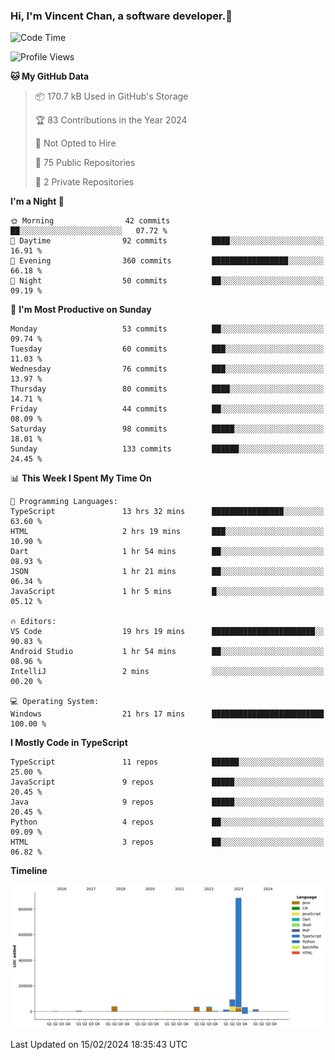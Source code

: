 ### Hi, I'm Vincent Chan, a software developer.👋

<!--
**hkvincent/hkvincent** is a ✨ _special_ ✨ repository because its `README.md` (this file) appears on your GitHub profile.

Here are some ideas to get you started:

- 🔭 I’m currently working on ...
- 🌱 I’m currently learning ...
- 👯 I’m looking to collaborate on ...
- 🤔 I’m looking for help with ...
- 💬 Ask me about ...
- 📫 How to reach me: ...
- 😄 Pronouns: ...
- ⚡ Fun fact: ...
-->
<!--START_SECTION:waka-->
![Code Time](http://img.shields.io/badge/Code%20Time-811%20hrs%2038%20mins-blue)

![Profile Views](http://img.shields.io/badge/Profile%20Views-0-blue)

**🐱 My GitHub Data** 

> 📦 170.7 kB Used in GitHub's Storage 
 > 
> 🏆 83 Contributions in the Year 2024
 > 
> 🚫 Not Opted to Hire
 > 
> 📜 75 Public Repositories 
 > 
> 🔑 2 Private Repositories 
 > 
**I'm a Night 🦉** 

```text
🌞 Morning                42 commits          ██░░░░░░░░░░░░░░░░░░░░░░░   07.72 % 
🌆 Daytime                92 commits          ████░░░░░░░░░░░░░░░░░░░░░   16.91 % 
🌃 Evening                360 commits         █████████████████░░░░░░░░   66.18 % 
🌙 Night                  50 commits          ██░░░░░░░░░░░░░░░░░░░░░░░   09.19 % 
```
📅 **I'm Most Productive on Sunday** 

```text
Monday                   53 commits          ██░░░░░░░░░░░░░░░░░░░░░░░   09.74 % 
Tuesday                  60 commits          ███░░░░░░░░░░░░░░░░░░░░░░   11.03 % 
Wednesday                76 commits          ███░░░░░░░░░░░░░░░░░░░░░░   13.97 % 
Thursday                 80 commits          ████░░░░░░░░░░░░░░░░░░░░░   14.71 % 
Friday                   44 commits          ██░░░░░░░░░░░░░░░░░░░░░░░   08.09 % 
Saturday                 98 commits          █████░░░░░░░░░░░░░░░░░░░░   18.01 % 
Sunday                   133 commits         ██████░░░░░░░░░░░░░░░░░░░   24.45 % 
```


📊 **This Week I Spent My Time On** 

```text
💬 Programming Languages: 
TypeScript               13 hrs 32 mins      ████████████████░░░░░░░░░   63.60 % 
HTML                     2 hrs 19 mins       ███░░░░░░░░░░░░░░░░░░░░░░   10.90 % 
Dart                     1 hr 54 mins        ██░░░░░░░░░░░░░░░░░░░░░░░   08.93 % 
JSON                     1 hr 21 mins        ██░░░░░░░░░░░░░░░░░░░░░░░   06.34 % 
JavaScript               1 hr 5 mins         █░░░░░░░░░░░░░░░░░░░░░░░░   05.12 % 

🔥 Editors: 
VS Code                  19 hrs 19 mins      ███████████████████████░░   90.83 % 
Android Studio           1 hr 54 mins        ██░░░░░░░░░░░░░░░░░░░░░░░   08.96 % 
IntelliJ                 2 mins              ░░░░░░░░░░░░░░░░░░░░░░░░░   00.20 % 

💻 Operating System: 
Windows                  21 hrs 17 mins      █████████████████████████   100.00 % 
```

**I Mostly Code in TypeScript** 

```text
TypeScript               11 repos            ██████░░░░░░░░░░░░░░░░░░░   25.00 % 
JavaScript               9 repos             █████░░░░░░░░░░░░░░░░░░░░   20.45 % 
Java                     9 repos             █████░░░░░░░░░░░░░░░░░░░░   20.45 % 
Python                   4 repos             ██░░░░░░░░░░░░░░░░░░░░░░░   09.09 % 
HTML                     3 repos             ██░░░░░░░░░░░░░░░░░░░░░░░   06.82 % 
```



**Timeline**

![Lines of Code chart](https://raw.githubusercontent.com/hkvincent/hkvincent/main/assets/bar_graph.png)


 Last Updated on 15/02/2024 18:35:43 UTC
<!--END_SECTION:waka-->
